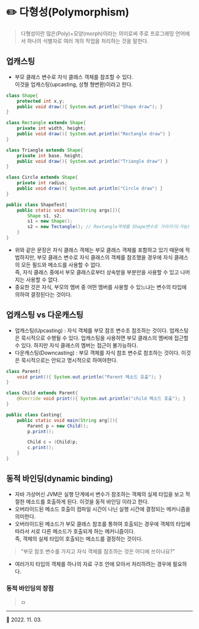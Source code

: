 # ✏️ 다형성(Polymorphism)
>다형성이란 많은(Poly)+모양(morph)이라는 의미로써 주로 프로그래밍 언어에서 하나의 식별자로 여러 개의 작업을 처리하는 것을 말한다.

## 업캐스팅
* 부모 클래스 변수로 자식 클래스 객체를 참조할 수 있다.<br>이것을 업캐스팅(upcasting, 상형 형변환)이라고 한다.
```java
class Shape{
    protected int x,y;
    public void draw(){ System.out.println("Shape draw"); }
}

class Rectangle extends Shape{
    private int width, height;
    public void draw(){ System.out.println("Rectangle draw") }
}

class Triangle extends Shape{
    private int base, height;
    public void draw(){ System.out.println("Triangle draw") }
}

class Circle extends Shape{
    private int radius;
    public void draw(){ System.out.println("Circle draw") }
}

public class ShapeTest{
    public static void main(String args[]){
        Shape s1, s2;
        s1 = new Shape();
        s2 = new Tectangle(); // Rextangle객제를 Shape변수로 가리키기(가능)
    }
}
```
* 위와 같은 문장은 자식 클래스 객체는 부모 클래스 객체를 포함하고 있기 때문에 적법하지만, 부모 클래스 변수로 자식 클래스의 객체를 참조했을 경우에 자식 클래스의 모든 필드와 메소드를 사용할 수 없다.<br>즉, 자식 클래스 중에서 부모 클래스로부터 상속받을 부분만을 사용할 수 있고 나머지는 사용할 수 없다.
* 중요한 것은 자식, 부모의 멤버 중 어떤 멤버를 사용할 수 있느냐는 변수의 타입에 의하여 결정된다는 것이다.
## 업캐스팅 vs 다운캐스팅
* 업캐스팅(Upcasting) : 자식 객체를 부모 참조 변수조 참조하는 것이다. 업캐스팅은 묵시적으로 수행될 수 있다. 업캐스팅을 사용하면 부모 클래스의 멤버에 접근할 수 있다. 하지만 자식 클래스의 멤버는 접근이 불가능하다.
* 다운캐스팅(Downcasting) : 부모 객체를 자식 참조 변수로 참조하는 것이다. 이것은 묵시적으로는 안되고 명시적으로 하여야한다.
```java
class Parent{
    void print(){ System.out.println("Parent 메소드 호출"); }
}

class Child extends Parent{
    @Override void print(){ System.out.println("child 메소드 호출"); }
}

public class Casting{
    public static void main(String arg[]){
        Parent p = new Child();
        p.print();

        Child c = (Child)p;
        c.print();
    }
}
```
## 동적 바인딩(dynamic binding)
* 자바 가상머신 JVM은 실행 단계에서 변수가 참조하는 객체의 실제 타입을 보고 적절한 메소드를 호출하게 된다. 이것을 동적 바인딩 이라고 한다.
* 오버라이드된 메소드 호출이 컴파일 시간이 나닌 실행 시간에 결정되는 메커니즘을 의미한다.
* 오버라이드된 메소드가 부모 클래스 참조를 통하여 호출되는 경우에 객체의 타입에 따라서 서로 다른 메소드가 호출되게 하는 메커니즘이다.<br>즉, 객체의 실제 타입이 호출되는 메소드를 결정하는 것이다.
> "부모 참조 변수를 가지고 자식 객체를 참조하는 것은 어디에 쓰이나요?"
* 여러가지 타입의 객체를 하나의 자료 구조 안에 모아서 처리하려는 경우에 필요하다.
### 동적 바인딩의 장점
> ㅁ

***
🔺 2022. 11. 03.